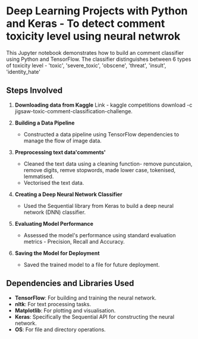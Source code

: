 #   Deep Learning Projects with Python and Keras - To detect comment toxicity level using neural netwrok

This Jupyter notebook demonstrates how to build an comment classifier using Python and TensorFlow. The classifier distinguishes between 6 types of toxicity level - 'toxic', 'severe_toxic', 'obscene', 'threat', 'insult',
       'identity_hate'

## Steps Involved

1. **Downloading data from Kaggle**
   Link - kaggle competitions download -c jigsaw-toxic-comment-classification-challenge.

2. **Building a Data Pipeline**
   - Constructed a data pipeline using TensorFlow dependencies to manage the flow of image data.

3. **Preprocessing text data'comments'**
   - Cleaned the text data using a cleaning function- remove puncutaion, remove digits, remve stopwords, made lower case, tokenised, lemmatised.
   - Vectorised the text data.

4. **Creating a Deep Neural Network Classifier**
   - Used the Sequential library from Keras to build a deep neural network (DNN) classifier.

5. **Evaluating Model Performance**
   - Assessed the model's performance using standard evaluation metrics - Precision, Recall and Accuracy.

6. **Saving the Model for Deployment**
   - Saved the trained model to a file for future deployment.

## Dependencies and Libraries Used

- **TensorFlow**: For building and training the neural network.
- **nltk**: For text processing tasks.
- **Matplotlib**: For plotting and visualisation.
- **Keras**: Specifically the Sequential API for constructing the neural network.
- **OS**: For file and directory operations.
